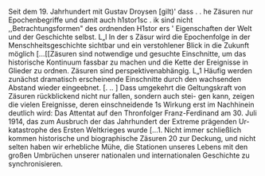 Seit dem 19. Jahrhundert mit Gustav Droysen [gilt)' dass . . he Zäsuren nur Epochenbegriffe und damit auch h1stor1sc
. ik sind nicht ,,Betrachtungsformen" des ordnenden H1stor ers ' Eigenschaften der Welt und der Geschichte selbst. L„l In der s Zäsur wird die Epochenfolge in der Menschheitsgeschichte sichtbar und ein verstohlener Blick in die Zukunft möglich [...[[Zäsuren sind notwendige und gesuchte Einschnitte, um das historische Kontinuum fassbar zu machen und die Kette der Ereignisse in Glieder zu ordnen. Zäsuren sind perspektivenabhängig. L„1 Häufig werden zunächst dramatisch erscheinende Einschnitte durch den wachsenden Abstand wieder eingeebnet. [. .. ] Dass umgekehrt die Geltungskraft von Zäsuren rückblickend nicht nur fallen, sondern auch stei- gen kann, zeigen die vielen Ereignisse, deren einschneidende 1s
Wirkung erst im Nachhinein deutlich wird: Das Attentat auf den Thronfolger Franz-Ferdinand am 30. Juli 1914, das zum Ausbruch der das Jahrhundert der Extreme prägenden Ur- katastrophe des Ersten Weltkrieges wurde [...1. Nicht immer schließlich kommen historische und biographische Zäsuren 20
zur Deckung, und nicht selten haben wir erhebliche Mühe, die Stationen unseres Lebens mit den großen Umbrüchen unserer nationalen und internationalen Geschichte zu synchronisieren.
